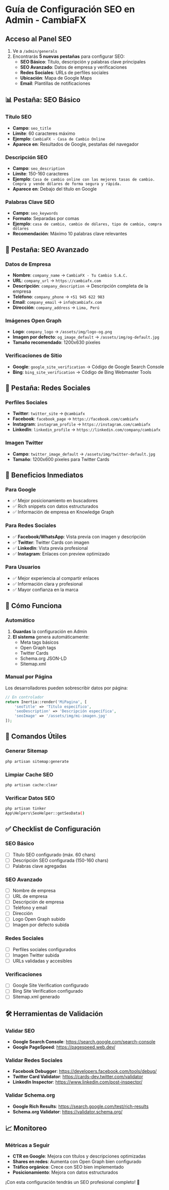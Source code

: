 # Guía de Configuración SEO en Admin - CambiaFX

## Acceso al Panel SEO

1. Ve a `/admin/generals` 
2. Encontrarás **5 nuevas pestañas** para configurar SEO:
   - **SEO Básico**: Título, descripción y palabras clave principales
   - **SEO Avanzado**: Datos de empresa y verificaciones
   - **Redes Sociales**: URLs de perfiles sociales
   - **Ubicación**: Mapa de Google Maps
   - **Email**: Plantillas de notificaciones

## 📊 Pestaña: SEO Básico

### Título SEO
- **Campo**: `seo_title`
- **Límite**: 60 caracteres máximo
- **Ejemplo**: `CambiaFX - Casa de Cambio Online`
- **Aparece en**: Resultados de Google, pestañas del navegador

### Descripción SEO
- **Campo**: `seo_description`
- **Límite**: 150-160 caracteres
- **Ejemplo**: `Casa de cambio online con las mejores tasas de cambio. Compra y vende dólares de forma segura y rápida.`
- **Aparece en**: Debajo del título en Google

### Palabras Clave SEO
- **Campo**: `seo_keywords`
- **Formato**: Separadas por comas
- **Ejemplo**: `casa de cambio, cambio de dólares, tipo de cambio, compra dólares`
- **Recomendación**: Máximo 10 palabras clave relevantes

## 🏢 Pestaña: SEO Avanzado

### Datos de Empresa
- **Nombre**: `company_name` → `CambiaFX - Tu Cambio S.A.C.`
- **URL**: `company_url` → `https://cambiafx.com`
- **Descripción**: `company_description` → Descripción completa de la empresa
- **Teléfono**: `company_phone` → `+51 945 622 983`
- **Email**: `company_email` → `info@cambiafx.com`
- **Dirección**: `company_address` → `Lima, Perú`

### Imágenes Open Graph
- **Logo**: `company_logo` → `/assets/img/logo-og.png`
- **Imagen por defecto**: `og_image_default` → `/assets/img/og-default.jpg`
- **Tamaño recomendado**: 1200x630 píxeles

### Verificaciones de Sitio
- **Google**: `google_site_verification` → Código de Google Search Console
- **Bing**: `bing_site_verification` → Código de Bing Webmaster Tools

## 📱 Pestaña: Redes Sociales

### Perfiles Sociales
- **Twitter**: `twitter_site` → `@cambiafx`
- **Facebook**: `facebook_page` → `https://facebook.com/cambiafx`
- **Instagram**: `instagram_profile` → `https://instagram.com/cambiafx`
- **LinkedIn**: `linkedin_profile` → `https://linkedin.com/company/cambiafx`

### Imagen Twitter
- **Campo**: `twitter_image_default` → `/assets/img/twitter-default.jpg`
- **Tamaño**: 1200x600 píxeles para Twitter Cards

## 🎯 Beneficios Inmediatos

### Para Google
- ✅ Mejor posicionamiento en buscadores
- ✅ Rich snippets con datos estructurados
- ✅ Información de empresa en Knowledge Graph

### Para Redes Sociales
- ✅ **Facebook/WhatsApp**: Vista previa con imagen y descripción
- ✅ **Twitter**: Twitter Cards con imagen
- ✅ **LinkedIn**: Vista previa profesional
- ✅ **Instagram**: Enlaces con preview optimizado

### Para Usuarios
- ✅ Mejor experiencia al compartir enlaces
- ✅ Información clara y profesional
- ✅ Mayor confianza en la marca

## 🔧 Cómo Funciona

### Automático
1. **Guardas** la configuración en Admin
2. **El sistema** genera automáticamente:
   - Meta tags básicos
   - Open Graph tags
   - Twitter Cards
   - Schema.org JSON-LD
   - Sitemap.xml

### Manual por Página
Los desarrolladores pueden sobrescribir datos por página:

```php
// En controlador
return Inertia::render('MiPagina', [
    'seoTitle' => 'Título específico',
    'seoDescription' => 'Descripción específica',
    'seoImage' => '/assets/img/mi-imagen.jpg'
]);
```

## 🚀 Comandos Útiles

### Generar Sitemap
```bash
php artisan sitemap:generate
```

### Limpiar Cache SEO
```bash
php artisan cache:clear
```

### Verificar Datos SEO
```bash
php artisan tinker
App\Helpers\SeoHelper::getSeoData()
```

## ✅ Checklist de Configuración

### SEO Básico
- [ ] Título SEO configurado (máx. 60 chars)
- [ ] Descripción SEO configurada (150-160 chars)
- [ ] Palabras clave agregadas

### SEO Avanzado  
- [ ] Nombre de empresa
- [ ] URL de empresa
- [ ] Descripción de empresa
- [ ] Teléfono y email
- [ ] Dirección
- [ ] Logo Open Graph subido
- [ ] Imagen por defecto subida

### Redes Sociales
- [ ] Perfiles sociales configurados
- [ ] Imagen Twitter subida
- [ ] URLs validadas y accesibles

### Verificaciones
- [ ] Google Site Verification configurado
- [ ] Bing Site Verification configurado
- [ ] Sitemap.xml generado

## 🛠️ Herramientas de Validación

### Validar SEO
- **Google Search Console**: https://search.google.com/search-console
- **Google PageSpeed**: https://pagespeed.web.dev/

### Validar Redes Sociales
- **Facebook Debugger**: https://developers.facebook.com/tools/debug/
- **Twitter Card Validator**: https://cards-dev.twitter.com/validator
- **LinkedIn Inspector**: https://www.linkedin.com/post-inspector/

### Validar Schema.org
- **Google Rich Results**: https://search.google.com/test/rich-results
- **Schema.org Validator**: https://validator.schema.org/

## 📈 Monitoreo

### Métricas a Seguir
- **CTR en Google**: Mejora con títulos y descripciones optimizadas
- **Shares en redes**: Aumenta con Open Graph bien configurado
- **Tráfico orgánico**: Crece con SEO bien implementado
- **Posicionamiento**: Mejora con datos estructurados

¡Con esta configuración tendrás un SEO profesional completo! 🎉
